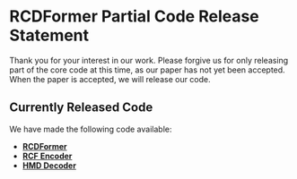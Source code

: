 # RCDFormer Partial Code Release Statement
Thank you for your interest in our work. Please forgive us for only releasing part of the core code at this time, as our paper has not yet been accepted.
When the paper is accepted, we will release our code. 
## Currently Released Code

We have made the following code available:
- **[RCDFormer](models/model.py)**
- **[RCF Encoder](models/rcf_encoder.py)**
- **[HMD Decoder](models/model.py)**
